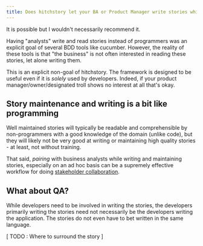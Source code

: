 ```yaml
---
title: Does hitchstory let your BA or Product Manager write stories while you just write the code?
---
```


It is possible but I wouldn't necessarily recommend it.

Having "analysts" write and read stories instead of programmers was an explicit goal
of several BDD tools like cucumber. However, the reality of these tools is that
"the business" is not often interested in reading these stories, let alone writing
them.

This is an explicit non-goal of hitchstory. The framework is designed to be useful
even if it is *solely* used by developers. Indeed, if your product manager/owner/designated
troll shows no interest at all that's okay.

## Story maintenance and writing is a bit like programming

Well maintained stories will typically be readable and comprehensible by non-programmers
with a good knowledge of the domain (unlike code), but they will likely not be very
good at writing or maintaining high quality stories - at least,
not without training.

That said, *pairing* with business analysts while writing and maintaining stories,
especially on an ad hoc basis can be a supremely effective workflow for doing
[stakeholder collaboration](../stakeholder-collaboration).

## What about QA?

While developers need to be involved in writing the stories, the developers
primarily writing the stories need not necessarily be the developers writing
the application. The stories do not even have to bet written in the same
language.

[ TODO : Where to surround the story ]
